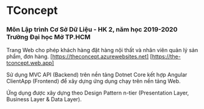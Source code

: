 # TConcept

<h3>Môn Lập trình Cơ Sở Dữ Liệu - HK 2, năm học 2019-2020 Trường Đại học Mở TP.HCM</h3>

Trang Web cho phép khách hàng đặt hàng nội thất và nhân viên quản lý sản phẩm, đơn hàng.
[https://theconcept.azurewebsites.net]
[https://the-tconcept.web.app]

Sử dụng MVC API (Backend) trên nền tảng Dotnet Core kết hợp Angular ClientApp (Frontend) để xây dựng ứng dụng chạy trên nền tảng Web.

Ứng dụng được xây dựng theo Design Pattern n-tier (Presentation Layer, Business Layer & Data Layer).
